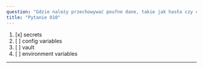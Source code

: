 ```yaml
---
question: "Gdzie należy przechowywać poufne dane, takie jak hasła czy certyfikaty, które będą używane w workflows?"
title: "Pytanie 010"
---
```


1. [x] secrets
1. [ ] config variables
1. [ ] vault
1. [ ] environment variables
---
